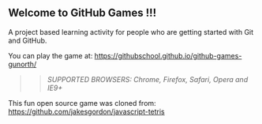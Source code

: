 ## Welcome to GitHub Games !!!

A project based learning activity for people who are getting started with Git and GitHub.

You can play the game at:  https://githubschool.github.io/github-games-gunorth/

>> _*SUPPORTED BROWSERS*: Chrome, Firefox, Safari, Opera and IE9+_

This fun open source game was cloned from: https://github.com/jakesgordon/javascript-tetris
